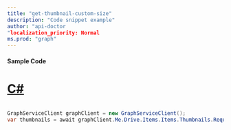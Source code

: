 ```yaml
---
title: "get-thumbnail-custom-size"
description: "Code snippet example" 
author: "api-doctor
"localization_priority: Normal
ms.prod: "graph"
--- 
```

#### Sample Code
# [C#](#tab/Csharp)

```C#

GraphServiceClient graphClient = new GraphServiceClient();
var thumbnails = await graphClient.Me.Drive.Items.Items.Thumbnails.Request().GetAsync();

```